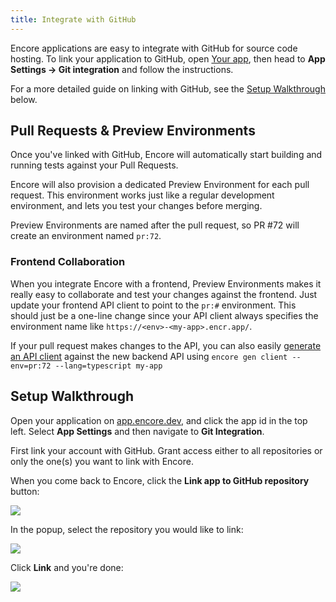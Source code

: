 ```yaml
---
title: Integrate with GitHub
---
```


Encore applications are easy to integrate with GitHub for source code hosting.
To link your application to GitHub, open [Your app](https://app.encore.dev), then head to **App Settings &rarr; Git integration**
and follow the instructions.

For a more detailed guide on linking with GitHub, see the [Setup Walkthrough](#setup-walkthrough) below.

## Pull Requests & Preview Environments

Once you've linked with GitHub, Encore will automatically start building and running tests against
your Pull Requests.

Encore will also provision a dedicated Preview Environment for each pull request.
This environment works just like a regular development environment, and lets you test your changes
before merging.

Preview Environments are named after the pull request, so PR #72 will create an environment named `pr:72`.

### Frontend Collaboration

When you integrate Encore with a frontend, Preview Environments makes it really easy to collaborate
and test your changes against the frontend. Just update your frontend API client to point to the
`pr:#` environment. This should just be a one-line change since your API client always specifies
the environment name like `https://<env>-<my-app>.encr.app/`.

If your pull request makes changes to the API, you can also easily [generate an API client](/docs/develop/client-generation)
against the new backend API using `encore gen client --env=pr:72 --lang=typescript my-app`

## Setup Walkthrough

Open your application on [app.encore.dev](https://app.encore.dev), and click
the app id in the top left. Select **App Settings** and then navigate to **Git Integration**.

First link your account with GitHub. Grant access either to all repositories or only the one(s)
you want to link with Encore.

When you come back to Encore, click the **Link app to GitHub repository** button:

<img class="max-w-lg w-full mx-auto" src="/assets/img/git-begin.png" />

In the popup, select the repository you would like to link:

<img class="max-w-lg w-full mx-auto" src="/assets/img/git-modal.png" />

Click **Link** and you're done:

<img class="max-w-lg w-full mx-auto" src="/assets/img/git-linked.png" />
